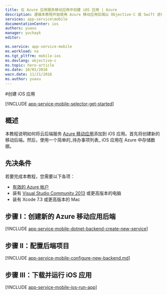 ```yaml
---
title: 在 Azure 应用服务移动应用中创建 iOS 应用 | Azure
description: 遵循本教程开始使用 Azure 移动应用后端以 Objective-C 或 Swift 进行 iOS 开发
services: app-service\mobile
documentationCenter: ios
authors: yuaxu
manager: yuchayk
editor: 

ms.service: app-service-mobile
ms.workload: na
ms.tgt_pltfrm: mobile-ios
ms.devlang: objective-c
ms.topic: hero-article
ms.date: 10/01/2016
wacn.date: 11/21/2016
ms.author: yuaxu
---
```


#创建 iOS 应用

[!INCLUDE [app-service-mobile-selector-get-started](../../includes/app-service-mobile-selector-get-started.md)]

## 概述

本教程说明如何将云后端服务 [Azure 移动应用](./app-service-mobile-value-prop.md)添加到 iOS 应用。首先将创建新的移动后端。然后，使用一个简单的_待办事项列表_ iOS 应用在 Azure 中存储数据。

## 先决条件

若要完成本教程，您需要以下各项：

* [有效的 Azure 帐户](https://www.azure.cn/pricing/1rmb-trial/)
* 装有 [Visual Studio Community 2013] 或更高版本的电脑
* 装有 Xcode 7.3 或更高版本的 Mac

## 步骤 I：创建新的 Azure 移动应用后端

[!INCLUDE [app-service-mobile-dotnet-backend-create-new-service](../../includes/app-service-mobile-dotnet-backend-create-new-service.md)]

## 步骤 II：配置后端项目

[!INCLUDE [app-service-mobile-configure-new-backend.md](../../includes/app-service-mobile-configure-new-backend.md)]

## 步骤 III：下载并运行 iOS 应用

[!INCLUDE [app-service-mobile-ios-run-app](../../includes/app-service-mobile-ios-run-app.md)]

<!-- Images. -->

<!-- URLs -->
[Azure portal]: https://portal.azure.cn/
[Xcode]: https://go.microsoft.com/fwLink/p/?LinkID=266532
[Visual Studio Community 2013]: https://go.microsoft.com/fwLink/p/?LinkID=534203

<!---HONumber=Mooncake_0919_2016-->